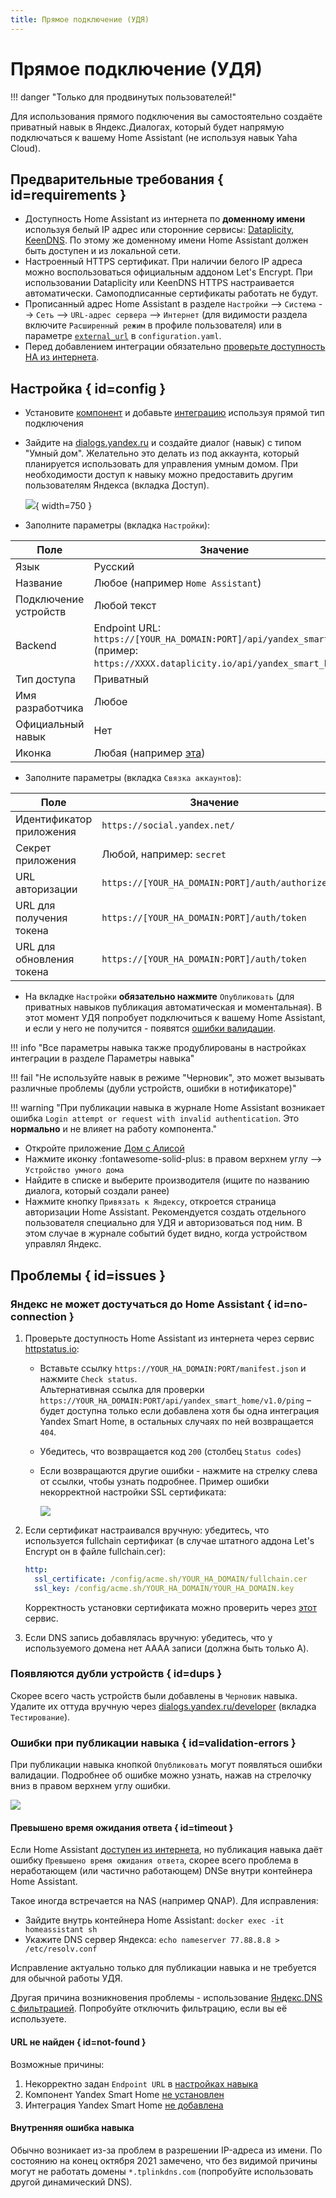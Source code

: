 ```yaml
---
title: Прямое подключение (УДЯ)
---
```

# Прямое подключение (УДЯ)

!!! danger "Только для продвинутых пользователей!"

Для использования прямого подключения вы самостоятельно создаёте приватный навык в Яндекс.Диалогах,
который будет напрямую подключаться к вашему Home Assistant (не используя навык Yaha Cloud).

## Предварительные требования { id=requirements }

* Доступность Home Assistant из интернета по **доменному имени** используя белый IP адрес или
  сторонние сервисы: [Dataplicity](https://github.com/AlexxIT/Dataplicity), [KeenDNS](https://keenetic.link). По этому же доменному имени Home Assistant должен быть доступен и из локальной сети.
* Настроенный HTTPS сертификат. При наличии белого IP адреса можно воспользоваться официальным аддоном Let's Encrypt.
  При использовании Dataplicity или KeenDNS HTTPS настраивается автоматически. Самоподписанные сертификаты работать не будут.
* Прописанный адрес Home Assistant в разделе `Настройки` --> `Система` --> `Сеть` --> `URL-адрес сервера` --> `Интернет` (для видимости раздела включите `Расширенный режим` в профиле пользователя) или в параметре [`external_url`](https://www.home-assistant.io/integrations/homeassistant/#external_url) в `configuration.yaml`.
* Перед добавлением интеграции обязательно [проверьте доступность HA из интернета](#no-connection).

## Настройка { id=config }

* Установите [компонент](../../install/component.md) и добавьте [интеграцию](../../install/integration.md) используя прямой тип подключения
* Зайдите на [dialogs.yandex.ru](https://dialogs.yandex.ru/developer) и создайте диалог (навык) с типом "Умный дом".
  Желательно это делать из под аккаунта, который планируется использовать для управления умным домом.
  При необходимости доступ к навыку можно предоставить другим пользователям Яндекса (вкладка Доступ).

    ![](../../assets/images/direct-connection/dialog.png){ width=750 }

* Заполните параметры (вкладка `Настройки`):

| Поле                  | Значение                                                                                                                             |
| --------------------- | ------------------------------------------------------------------------------------------------------------------------------------ |
| Язык                  | Русский                                                                                                                              |
| Название              | Любое (например `Home Assistant`)                                                                                                    |
| Подключение устройств | Любой текст                                                                                                                          |
| Backend               | Endpoint URL: `https://[YOUR_HA_DOMAIN:PORT]/api/yandex_smart_home`<br>(пример: `https://XXXX.dataplicity.io/api/yandex_smart_home`) |
| Тип доступа           | Приватный                                                                                                                            |
| Имя разработчика      | Любое                                                                                                                                |
| Официальный навык     | Нет                                                                                                                                  |
| Иконка                | Любая (например [эта](https://community-assets.home-assistant.io/original/3X/6/a/6a99ebb8d0b585a00b407123ff76964cb3e18780.png))      |

* Заполните параметры (вкладка `Связка аккаунтов`):

| Поле                      | Значение                                       |
| ------------------------- | ---------------------------------------------- |
| Идентификатор приложения  | `https://social.yandex.net/`                   |
| Секрет приложения         | Любой, например: `secret`                      |
| URL авторизации           | `https://[YOUR_HA_DOMAIN:PORT]/auth/authorize` |
| URL для получения токена  | `https://[YOUR_HA_DOMAIN:PORT]/auth/token`     |
| URL для обновления токена | `https://[YOUR_HA_DOMAIN:PORT]/auth/token`     |

* На вкладке `Настройки` **обязательно нажмите** `Опубликовать` (для приватных навыков публикация автоматическая и моментальная).
В этот момент УДЯ попробует подключиться к вашему Home Assistant, и если у него не получится - появятся [ошибки валидации](#validation-errors).

!!! info "Все параметры навыка также продублированы в настройках интеграции в разделе Параметры навыка"

!!! fail "Не используйте навык в режиме "Черновик", это может вызывать различные проблемы (дубли устройств, ошибки в нотификаторе)"

!!! warning "При публикации навыка в журнале Home Assistant возникает ошибка `Login attempt or request with invalid authentication`. Это **нормально** и не влияет на работу компонента."

* Откройте приложение [Дом с Алисой](https://ya.cc/iot_app)
* Нажмите иконку :fontawesome-solid-plus: в правом верхнем углу --> `Устройство умного дома`
* Найдите в списке и выберите производителя (ищите по названию диалога, который создали ранее)
* Нажмите кнопку `Привязать к Яндексу`, откроется страница авторизации Home Assistant. Рекомендуется создать отдельного пользователя
  специально для УДЯ и авторизоваться под ним. В этом случае в журнале событий будет видно, когда устройством управлял Яндекс.

## Проблемы { id=issues }

### Яндекс не может достучаться до Home Assistant { id=no-connection }

1. Проверьте доступность Home Assistant из интернета через сервис [httpstatus.io](https://httpstatus.io):
     * Вставьте ссылку `https://YOUR_HA_DOMAIN:PORT/manifest.json` и нажмите `Check status`.<br>
       Альтернативная ссылка для проверки `https://YOUR_HA_DOMAIN:PORT/api/yandex_smart_home/v1.0/ping` – будет доступна только если добавлена хотя бы одна интеграция Yandex Smart Home, в остальных случаях по ней возвращается `404`.
     * Убедитесь, что возвращается код `200` (столбец `Status codes`)
     * Если возвращаются другие ошибки - нажмите на стрелку слева от ссылки, чтобы узнать подробнее. Пример ошибки некорректной настройки SSL сертификата:

       ![](../../assets/images/direct-connection/httpstatus-ssl-error.png)

2. Если сертификат настраивался вручную: убедитесь, что используется fullchain сертификат
   (в случае штатного аддона Let's Encrypt он в файле fullchain.cer):

    ```yaml
    http:
      ssl_certificate: /config/acme.sh/YOUR_HA_DOMAIN/fullchain.cer
      ssl_key: /config/acme.sh/YOUR_HA_DOMAIN/YOUR_HA_DOMAIN.key
    ```

    Корректность установки сертификата можно проверить через [этот](https://www.sslshopper.com/ssl-checker.html) сервис.

3. Если DNS запись добавлялась вручную: убедитесь, что у используемого домена нет AAAA записи (должна быть только A).

### Появляются дубли устройств { id=dups }

Скорее всего часть устройств были добавлены в `Черновик` навыка.
Удалите их оттуда вручную через [dialogs.yandex.ru/developer](https://dialogs.yandex.ru/developer) (вкладка `Тестирование`).

### Ошибки при публикации навыка { id=validation-errors }

При публикации навыка кнопкой `Опубликовать` могут появляться ошибки валидации.
Подробнее об ошибке можно узнать, нажав на стрелочку вниз в правом верхнем углу ошибки.

![](../../assets/images/direct-connection/validation-error.png)

#### Превышено время ожидания ответа { id=timeout }

Если Home Assistant [доступен из интернета](#no-connection), но публикация навыка даёт ошибку `Превышено время ожидания ответа`,
скорее всего проблема в неработающем (или частично работающем) DNSе внутри контейнера Home Assistant.

Такое иногда встречается на NAS (например QNAP). Для исправления:

* Зайдите внутрь контейнера Home Assistant: `docker exec -it homeassistant sh`
* Укажите DNS сервер Яндекса: `echo nameserver 77.88.8.8 > /etc/resolv.conf`

Исправление актуально только для публикации навыка и не требуется для обычной работы УДЯ.

Другая причина возникновения проблемы - использование [Яндекс.DNS с фильтрацией](https://help.keenetic.com/hc/ru/articles/360000563939-Интернет-фильтр-Яндекс-DNS).
Попробуйте отключить фильтрацию, если вы её используете.

#### URL не найден { id=not-found }

Возможные причины:

1. Некорректно задан `Endpoint URL` в [настройках навыка](#config)
2. Компонент Yandex Smart Home [не установлен](../../install/component.md)
3. Интеграция Yandex Smart Home [не добавлена](../../install/integration.md)

#### Внутренняя ошибка навыка

Обычно возникает из-за проблем в разрешении IP-адреса из имени.
По состоянию на конец октября 2021 замечено, что без видимой причины могут не работать домены `*.tplinkdns.com` (попробуйте использовать другой динамический DNS).
